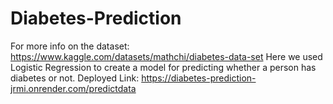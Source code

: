 # Diabetes-Prediction
For more info on the dataset: https://www.kaggle.com/datasets/mathchi/diabetes-data-set
Here we used Logistic Regression to create a model for predicting whether a person has diabetes or not.
Deployed Link: https://diabetes-prediction-jrmi.onrender.com/predictdata
